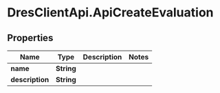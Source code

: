 # DresClientApi.ApiCreateEvaluation

## Properties

Name | Type | Description | Notes
------------ | ------------- | ------------- | -------------
**name** | **String** |  | 
**description** | **String** |  | 


